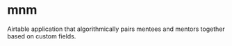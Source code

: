 # mnm
Airtable application that algorithmically pairs mentees and mentors together based on custom fields.
